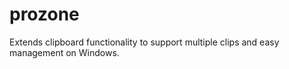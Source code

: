 # prozone
Extends clipboard functionality to support multiple clips and easy management on Windows.
